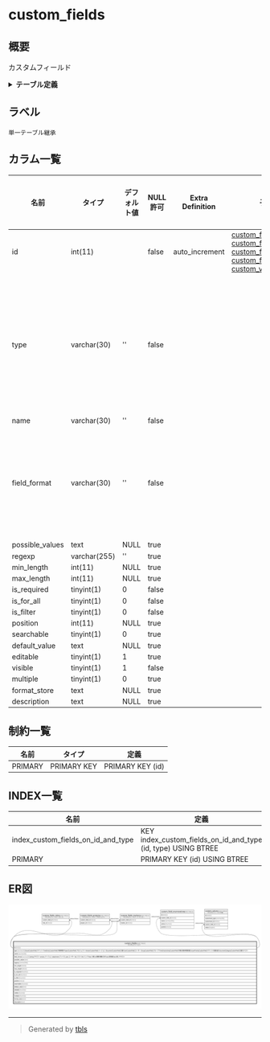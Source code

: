 # custom_fields

## 概要

カスタムフィールド

<details>
<summary><strong>テーブル定義</strong></summary>

```sql
CREATE TABLE `custom_fields` (
  `id` int(11) NOT NULL AUTO_INCREMENT,
  `type` varchar(30) NOT NULL DEFAULT '',
  `name` varchar(30) NOT NULL DEFAULT '',
  `field_format` varchar(30) NOT NULL DEFAULT '',
  `possible_values` text DEFAULT NULL,
  `regexp` varchar(255) DEFAULT '',
  `min_length` int(11) DEFAULT NULL,
  `max_length` int(11) DEFAULT NULL,
  `is_required` tinyint(1) NOT NULL DEFAULT 0,
  `is_for_all` tinyint(1) NOT NULL DEFAULT 0,
  `is_filter` tinyint(1) NOT NULL DEFAULT 0,
  `position` int(11) DEFAULT NULL,
  `searchable` tinyint(1) DEFAULT 0,
  `default_value` text DEFAULT NULL,
  `editable` tinyint(1) DEFAULT 1,
  `visible` tinyint(1) NOT NULL DEFAULT 1,
  `multiple` tinyint(1) DEFAULT 0,
  `format_store` text DEFAULT NULL,
  `description` text DEFAULT NULL,
  PRIMARY KEY (`id`),
  KEY `index_custom_fields_on_id_and_type` (`id`,`type`)
) ENGINE=InnoDB DEFAULT CHARSET=utf8mb4
```

</details>

## ラベル

`単一テーブル継承`

## カラム一覧

| 名前              | タイプ          | デフォルト値       | NULL許可   | Extra Definition | 子テーブル                                                                                                                                                                                                                                             | 親テーブル      | コメント                                                                                                                                                                                                                                                                                                                                                                |
| --------------- | ------------ | ------------ | -------- | ---------------- | ------------------------------------------------------------------------------------------------------------------------------------------------------------------------------------------------------------------------------------------------- | ---------- | ------------------------------------------------------------------------------------------------------------------------------------------------------------------------------------------------------------------------------------------------------------------------------------------------------------------------------------------------------------------- |
| id              | int(11)      |              | false    | auto_increment   | [custom_fields_roles](custom_fields_roles.md) [custom_fields_projects](custom_fields_projects.md) [custom_fields_trackers](custom_fields_trackers.md) [custom_field_enumerations](custom_field_enumerations.md) [custom_values](custom_values.md) |            |                                                                                                                                                                                                                                                                                                                                                                     |
| type            | varchar(30)  | ''           | false    |                  |                                                                                                                                                                                                                                                   |            | IssueCustomField:チケット<br>TimeEntryCustomField:作業時間<br>ProjectCustomField:プロジェクト<br>VersionCustomField:バージョン<br>DocumentCustomField:文書<br>UserCustomField:ユーザー<br>GroupCustomField:グループ<br>TimeEntryActivityCustomField:作業分類(時間管理)<br>IssuePriorityCustomField:チケットの優先度<br>DocumentCategoryCustomField:文書カテゴリ<br>                                                    |
| name            | varchar(30)  | ''           | false    |                  |                                                                                                                                                                                                                                                   |            |                                                                                                                                                                                                                                                                                                                                                                     |
| field_format    | varchar(30)  | ''           | false    |                  |                                                                                                                                                                                                                                                   |            | string:テキスト<br>version:バージョン<br>attachment:ファイル<br>user:ユーザー<br>list:リスト<br>link:リンク<br>float 小数<br>int:整数<br>整数:日付<br>bool:真偽値<br>text:長いテキスト<br>                                                                                                                                                                                                                  |
| possible_values | text         | NULL         | true     |                  |                                                                                                                                                                                                                                                   |            |                                                                                                                                                                                                                                                                                                                                                                     |
| regexp          | varchar(255) | ''           | true     |                  |                                                                                                                                                                                                                                                   |            |                                                                                                                                                                                                                                                                                                                                                                     |
| min_length      | int(11)      | NULL         | true     |                  |                                                                                                                                                                                                                                                   |            |                                                                                                                                                                                                                                                                                                                                                                     |
| max_length      | int(11)      | NULL         | true     |                  |                                                                                                                                                                                                                                                   |            |                                                                                                                                                                                                                                                                                                                                                                     |
| is_required     | tinyint(1)   | 0            | false    |                  |                                                                                                                                                                                                                                                   |            |                                                                                                                                                                                                                                                                                                                                                                     |
| is_for_all      | tinyint(1)   | 0            | false    |                  |                                                                                                                                                                                                                                                   |            |                                                                                                                                                                                                                                                                                                                                                                     |
| is_filter       | tinyint(1)   | 0            | false    |                  |                                                                                                                                                                                                                                                   |            |                                                                                                                                                                                                                                                                                                                                                                     |
| position        | int(11)      | NULL         | true     |                  |                                                                                                                                                                                                                                                   |            |                                                                                                                                                                                                                                                                                                                                                                     |
| searchable      | tinyint(1)   | 0            | true     |                  |                                                                                                                                                                                                                                                   |            |                                                                                                                                                                                                                                                                                                                                                                     |
| default_value   | text         | NULL         | true     |                  |                                                                                                                                                                                                                                                   |            |                                                                                                                                                                                                                                                                                                                                                                     |
| editable        | tinyint(1)   | 1            | true     |                  |                                                                                                                                                                                                                                                   |            |                                                                                                                                                                                                                                                                                                                                                                     |
| visible         | tinyint(1)   | 1            | false    |                  |                                                                                                                                                                                                                                                   |            |                                                                                                                                                                                                                                                                                                                                                                     |
| multiple        | tinyint(1)   | 0            | true     |                  |                                                                                                                                                                                                                                                   |            |                                                                                                                                                                                                                                                                                                                                                                     |
| format_store    | text         | NULL         | true     |                  |                                                                                                                                                                                                                                                   |            |                                                                                                                                                                                                                                                                                                                                                                     |
| description     | text         | NULL         | true     |                  |                                                                                                                                                                                                                                                   |            |                                                                                                                                                                                                                                                                                                                                                                     |

## 制約一覧

| 名前      | タイプ         | 定義               |
| ------- | ----------- | ---------------- |
| PRIMARY | PRIMARY KEY | PRIMARY KEY (id) |

## INDEX一覧

| 名前                                 | 定義                                                            |
| ---------------------------------- | ------------------------------------------------------------- |
| index_custom_fields_on_id_and_type | KEY index_custom_fields_on_id_and_type (id, type) USING BTREE |
| PRIMARY                            | PRIMARY KEY (id) USING BTREE                                  |

## ER図

![er](custom_fields.svg)

---

> Generated by [tbls](https://github.com/k1LoW/tbls)
